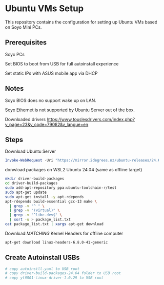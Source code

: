 # Ubuntu VMs Setup

This repository contains the configuration for setting up Ubuntu VMs based on Soyo Mini PCs.

## Prerequisites

Soyo PCs

Set BIOS to boot from USB for full autoinstall experience

Set static IPs with ASUS mobile app via DHCP

## Notes

Soyo BIOS does no support wake up on LAN.

Soyo Ethernet is not supported by Ubuntu Server out of the box.

Downloaded drivers
https://www.touslesdrivers.com/index.php?v_page=23&v_code=79082&v_langue=en

## Steps

Download Ubuntu Server

```powershell
Invoke-WebRequest -Uri "https://mirror.2degrees.nz/ubuntu-releases/24.04.1/ubuntu-24.04.1-live-server-amd64.iso" -OutFile "C:\Users\borex\Downloads\ubuntu-24.04.1-live-server-amd64.iso"
```

donwload packages on WSL2 Ubuntu 24.04 (same as offline target)

```sh
mkdir driver-build-packages
cd driver-build-packages
sudo add-apt-repository ppa:ubuntu-toolchain-r/test
sudo apt-get update
sudo apt-get install -y apt-rdepends
apt-rdepends build-essential gcc-13 make \
  | grep -v "^ " \
  | grep -v "(virtual)" \
  | grep -v "^libc-dev$" \
  | sort -u > package_list.txt
cat package_list.txt | xargs apt-get download
```

Download *MATCHING* Kernel Headers for offline computer

```sh
apt-get download linux-headers-6.8.0-41-generic
```

## Create Autoinstall USBs

```sh
# copy autoinstll.yaml to USB root
# copy driver-build-packages-24.04 folder to USB root
# copy yt6801-linux-driver-1.0.29 to USB root
```
